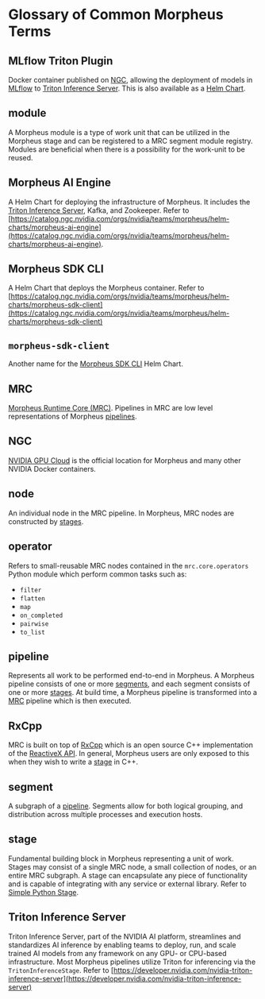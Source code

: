 <!--
SPDX-FileCopyrightText: Copyright (c) 2022-2025, NVIDIA CORPORATION & AFFILIATES. All rights reserved.
SPDX-License-Identifier: Apache-2.0

Licensed under the Apache License, Version 2.0 (the "License");
you may not use this file except in compliance with the License.
You may obtain a copy of the License at

http://www.apache.org/licenses/LICENSE-2.0

Unless required by applicable law or agreed to in writing, software
distributed under the License is distributed on an "AS IS" BASIS,
WITHOUT WARRANTIES OR CONDITIONS OF ANY KIND, either express or implied.
See the License for the specific language governing permissions and
limitations under the License.
-->

# Glossary of Common Morpheus Terms

<!-- Please keep these sorted alphabetically -->
## MLflow Triton Plugin
Docker container published on [NGC](https://catalog.ngc.nvidia.com/orgs/nvidia/teams/morpheus/containers/mlflow-triton-plugin), allowing the deployment of models in [MLflow](https://mlflow.org/) to [Triton Inference Server](#triton-inference-server). This is also available as a [Helm Chart](https://catalog.ngc.nvidia.com/orgs/nvidia/teams/morpheus/helm-charts/morpheus-mlflow).

## module
A Morpheus module is a type of work unit that can be utilized in the Morpheus stage and can be registered to a MRC segment module registry. Modules are beneficial when there is a possibility for the work-unit to be reused.

## Morpheus AI Engine
A Helm Chart for deploying the infrastructure of Morpheus. It includes the [Triton Inference Server](#triton-inference-server), Kafka, and Zookeeper. Refer to [https://catalog.ngc.nvidia.com/orgs/nvidia/teams/morpheus/helm-charts/morpheus-ai-engine](https://catalog.ngc.nvidia.com/orgs/nvidia/teams/morpheus/helm-charts/morpheus-ai-engine).

## Morpheus SDK CLI
A Helm Chart that deploys the Morpheus container. Refer to [https://catalog.ngc.nvidia.com/orgs/nvidia/teams/morpheus/helm-charts/morpheus-sdk-client](https://catalog.ngc.nvidia.com/orgs/nvidia/teams/morpheus/helm-charts/morpheus-sdk-client)

## `morpheus-sdk-client`
Another name for the [Morpheus SDK CLI](#morpheus-sdk-cli) Helm Chart.

## MRC
[Morpheus Runtime Core (MRC)](https://github.com/nv-morpheus/MRC). Pipelines in MRC are low level representations of Morpheus [pipelines](#pipeline).

## NGC
[NVIDIA GPU Cloud](https://catalog.ngc.nvidia.com/) is the official location for Morpheus and many other NVIDIA Docker containers.

## node
An individual node in the MRC pipeline. In Morpheus, MRC nodes are constructed by [stages](#stage).

## operator
Refers to small-reusable MRC nodes contained in the `mrc.core.operators` Python module which perform common tasks such as:
* `filter`
* `flatten`
* `map`
* `on_completed`
* `pairwise`
* `to_list`

## pipeline
Represents all work to be performed end-to-end in Morpheus. A Morpheus pipeline consists of one or more [segments](#segment), and each segment consists of one or more [stages](#stage). At build time, a Morpheus pipeline is transformed into a [MRC](#mrc) pipeline which is then executed.

## RxCpp
MRC is built on top of [RxCpp](https://github.com/ReactiveX/RxCpp) which is an open source C++ implementation of the [ReactiveX API](https://reactivex.io/). In general, Morpheus users are only exposed to this when they wish to write a [stage](#stage) in C++.

## segment
A subgraph of a [pipeline](#pipeline). Segments allow for both logical grouping, and distribution across multiple processes and execution hosts.

## stage
Fundamental building block in Morpheus representing a unit of work. Stages may consist of a single MRC node, a small collection of nodes, or an entire MRC subgraph. A stage can encapsulate any piece of functionality and is capable of integrating with any service or external library. Refer to [Simple Python Stage](../developer_guide/guides/1_simple_python_stage.md).

## Triton Inference Server
Triton Inference Server, part of the NVIDIA AI platform, streamlines and standardizes AI inference by enabling teams to deploy, run, and scale trained AI models from any framework on any GPU- or CPU-based infrastructure. Most Morpheus pipelines utilize Triton for inferencing via the `TritonInferenceStage`. Refer to [https://developer.nvidia.com/nvidia-triton-inference-server](https://developer.nvidia.com/nvidia-triton-inference-server)
